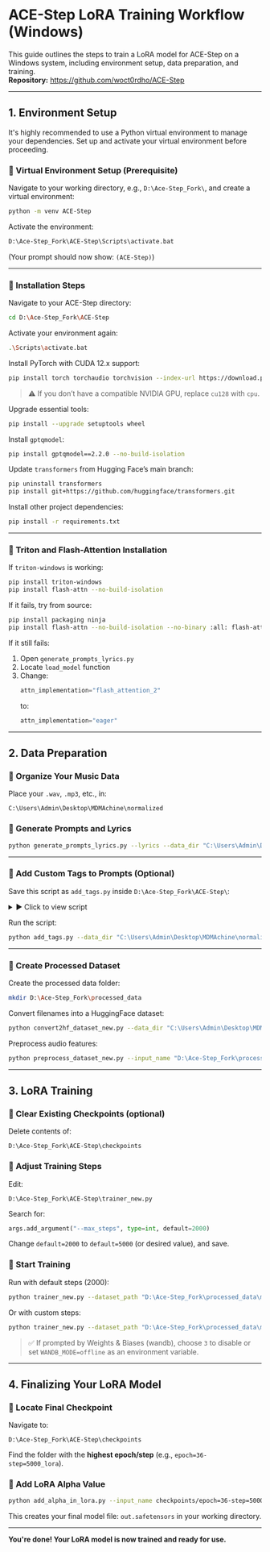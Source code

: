 # ACE-Step LoRA Training Workflow (Windows)

This guide outlines the steps to train a LoRA model for ACE-Step on a Windows system, including environment setup, data preparation, and training.  
**Repository:** https://github.com/woct0rdho/ACE-Step

---

## 1. Environment Setup

It's highly recommended to use a Python virtual environment to manage your dependencies. Set up and activate your virtual environment before proceeding.

### 🔹 Virtual Environment Setup (Prerequisite)

Navigate to your working directory, e.g., `D:\Ace-Step_Fork\`, and create a virtual environment:

```bash
python -m venv ACE-Step
```

Activate the environment:

```bash
D:\Ace-Step_Fork\ACE-Step\Scripts\activate.bat
```

(Your prompt should now show: `(ACE-Step)`)

---

### 🔹 Installation Steps

Navigate to your ACE-Step directory:

```bash
cd D:\Ace-Step_Fork\ACE-Step
```

Activate your environment again:

```bash
.\Scripts\activate.bat
```

Install PyTorch with CUDA 12.x support:

```bash
pip install torch torchaudio torchvision --index-url https://download.pytorch.org/whl/cu128
```

> ⚠️ If you don’t have a compatible NVIDIA GPU, replace `cu128` with `cpu`.

Upgrade essential tools:

```bash
pip install --upgrade setuptools wheel
```

Install `gptqmodel`:

```bash
pip install gptqmodel==2.2.0 --no-build-isolation
```

Update `transformers` from Hugging Face’s main branch:

```bash
pip uninstall transformers
pip install git+https://github.com/huggingface/transformers.git
```

Install other project dependencies:

```bash
pip install -r requirements.txt
```

---

### 🔹 Triton and Flash-Attention Installation

If `triton-windows` is working:

```bash
pip install triton-windows
pip install flash-attn --no-build-isolation
```

If it fails, try from source:

```bash
pip install packaging ninja
pip install flash-attn --no-build-isolation --no-binary :all: flash-attn
```

If it still fails:

1. Open `generate_prompts_lyrics.py`
2. Locate `load_model` function
3. Change:
   ```python
   attn_implementation="flash_attention_2"
   ```
   to:
   ```python
   attn_implementation="eager"
   ```

---

## 2. Data Preparation

### 🔹 Organize Your Music Data

Place your `.wav`, `.mp3`, etc., in:

```
C:\Users\Admin\Desktop\MDMAchine\normalized
```

### 🔹 Generate Prompts and Lyrics

```bash
python generate_prompts_lyrics.py --lyrics --data_dir "C:\Users\Admin\Desktop\MDMAchine\normalized"
```

---

### 🔹 Add Custom Tags to Prompts (Optional)

Save this script as `add_tags.py` inside `D:\Ace-Step_Fork\ACE-Step\`:

<details>
<summary>▶ Click to view script</summary>

```python
import os
import argparse

def add_tags_to_prompts(data_directory: str, tags_to_add: list[str]):
    print(f"\n--- Starting Tag Addition ---")
    print(f"Processing directory: '{data_directory}'")
    print(f"Tags to append: {tags_to_add}")
    total_files_updated = 0
    total_tags_appended = 0

    if not os.path.exists(data_directory):
        print(f"Error: The specified data directory '{data_directory}' does not exist. Please check the path.")
        return

    for root, _, files in os.walk(data_directory):
        for file_name in files:
            if file_name.endswith("_prompt.txt"):
                file_path = os.path.join(root, file_name)
                tags_added_to_current_file = 0

                try:
                    with open(file_path, 'r', encoding='utf-8') as f:
                        current_content = f.read().strip()

                    existing_tags_set = set(tag.strip().lower() for tag in current_content.split(',') if tag.strip())
                    new_content = current_content
                    for tag in tags_to_add:
                        clean_tag = tag.strip()
                        if clean_tag and clean_tag.lower() not in existing_tags_set:
                            new_content = f"{new_content}, {clean_tag}" if new_content else clean_tag
                            existing_tags_set.add(clean_tag.lower())
                            tags_added_to_current_file += 1
                            total_tags_appended += 1

                    if tags_added_to_current_file > 0:
                        with open(file_path, 'w', encoding='utf-8', newline='\n') as f:
                            f.write(new_content)
                        print(f"  Updated: '{file_path}' (added {tags_added_to_current_file} new tags)")
                        total_files_updated += 1
                    else:
                        print(f"  Skipped: '{file_path}' (all tags already present or no valid tags to add)")

                except Exception as e:
                    print(f"  Error processing '{file_path}': {e}")

    print(f"\n--- Tag Addition Summary ---")
    print(f"Total files where tags were appended: {total_files_updated}")
    print(f"Total individual new tags added across all files: {total_tags_appended}")
    if total_files_updated == 0 and total_tags_appended == 0 and os.path.exists(data_directory) and not any(f.endswith("_prompt.txt") for r, d, f_list in os.walk(data_directory) for f in f_list):
        print("Note: No '_prompt.txt' files were found in the specified directory.")
    print(f"---------------------------\n")

if __name__ == "__main__":
    parser = argparse.ArgumentParser(description="Add tags to all _prompt.txt files in a directory.")
    parser.add_argument("--data_dir", type=str, required=True, help="Path to your _prompt.txt files.")
    parser.add_argument("--tags", type=str, required=True, help="Comma-separated list of tags to add.")
    args = parser.parse_args()
    tags_list = [tag.strip() for tag in args.tags.split(',') if tag.strip()]
    if not tags_list:
        print("Error: No valid tags provided.")
    else:
        add_tags_to_prompts(args.data_dir, tags_list)
```

</details>

Run the script:

```bash
python add_tags.py --data_dir "C:\Users\Admin\Desktop\MDMAchine\normalized" --tags "mdmachine"
```

---

### 🔹 Create Processed Dataset

Create the processed data folder:

```bash
mkdir D:\Ace-Step_Fork\processed_data
```

Convert filenames into a HuggingFace dataset:

```bash
python convert2hf_dataset_new.py --data_dir "C:\Users\Admin\Desktop\MDMAchine\normalized" --output_name "D:\Ace-Step_Fork\processed_data\mdmachine_filenames"
```

Preprocess audio features:

```bash
python preprocess_dataset_new.py --input_name "D:\Ace-Step_Fork\processed_data\mdmachine_filenames" --output_dir "D:\Ace-Step_Fork\processed_data\mdmachine_prep"
```

---

## 3. LoRA Training

### 🔹 Clear Existing Checkpoints (optional)

Delete contents of:

```
D:\Ace-Step_Fork\ACE-Step\checkpoints
```

### 🔹 Adjust Training Steps

Edit:

```
D:\Ace-Step_Fork\ACE-Step\trainer_new.py
```

Search for:

```python
args.add_argument("--max_steps", type=int, default=2000)
```

Change `default=2000` to `default=5000` (or desired value), and save.

### 🔹 Start Training

Run with default steps (2000):

```bash
python trainer_new.py --dataset_path "D:\Ace-Step_Fork\processed_data\mdmachine_prep"
```

Or with custom steps:

```bash
python trainer_new.py --dataset_path "D:\Ace-Step_Fork\processed_data\mdmachine_prep" --max_steps 5000
```

> ✅ If prompted by Weights & Biases (wandb), choose `3` to disable or set `WANDB_MODE=offline` as an environment variable.

---

## 4. Finalizing Your LoRA Model

### 🔹 Locate Final Checkpoint

Navigate to:

```
D:\Ace-Step_Fork\ACE-Step\checkpoints
```

Find the folder with the **highest epoch/step** (e.g., `epoch=36-step=5000_lora`).

### 🔹 Add LoRA Alpha Value

```bash
python add_alpha_in_lora.py --input_name checkpoints/epoch=36-step=5000_lora/pytorch_lora_weights.safetensors --output_name out.safetensors --lora_config_path config/lora_config_transformer_only.json
```

This creates your final model file: `out.safetensors` in your working directory.

---

**You're done! Your LoRA model is now trained and ready for use.**
